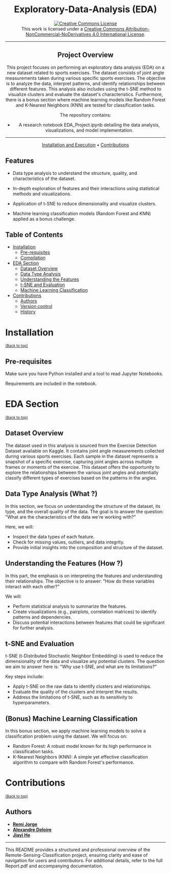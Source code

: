 <div align="center">

# Exploratory-Data-Analysis (EDA)

<a rel="license" href="http://creativecommons.org/licenses/by-nc-nd/4.0/"><img alt="Creative Commons License" style="border-width:0" src="https://i.creativecommons.org/l/by-nc-nd/4.0/88x31.png" /></a><br />This work is licensed under a <a rel="license" href="http://creativecommons.org/licenses/by-nc-nd/4.0/">Creative Commons Attribution-NonCommercial-NoDerivatives 4.0 International License</a>.


---

## **Project Overview**

This project focuses on performing an exploratory data analysis (EDA) on a new dataset related to sports exercises. The dataset consists of joint angle measurements taken during various specific sports exercises. The objective is to analyze the data, interpret patterns, and identify relationships between different features. This analysis also includes using the t-SNE method to visualize clusters and evaluate the dataset's characteristics. Furthermore, there is a bonus section where machine learning models like Random Forest and K-Nearest Neighbors (KNN) are tested for classification tasks.

The repository contains:

 - A research notebook EDA_Project.ipynb detailing the data analysis, visualizations, and model implementation.

---

[Installation and Execution](#installation) •
[Contributions](#contributions)

</div>


## Features

 - Data type analysis to understand the structure, quality, and characteristics of the dataset.

 - In-depth exploration of features and their interactions using statistical methods and visualizations.

 - Application of t-SNE to reduce dimensionality and visualize clusters.

 - Machine learning classification models (Random Forest and KNN) applied as a bonus challenge.

## Table of Contents

- [Installation](#installation)
  - [Pre-requisites](#pre-requisites)
  - [Compilation](#compilation)
- [EDA Section](#eda-section)
  - [Dataset Overview](#dataset-overview)
  - [Data Type Analysis](#data-type-analysis-(what-?))
  - [Understanding the Features](#understanding-the-features-(how-?))
  - [t-SNE and Evaluation](#t-SNE-and-Evaluation)
  - [Machine Learning Classification](#(bonus)-machine-learning-classification)
- [Contributions](#contributions)
  - [Authors](#authors)
  - [Version control](#version-control)
  - [History](#history)

# Installation
<sup>[(Back to top)](#table-of-contents)</sup>

## Pre-requisites

Make sure you have Python installed and a tool to read Jupyter Notebooks.

Requirements are included in the notebook.

# EDA Section
<sup>[(Back to top)](#table-of-contents)</sup>

## Dataset Overview

The dataset used in this analysis is sourced from the Exercise Detection Dataset available on Kaggle. It contains joint angle measurements collected during various sports exercises. Each sample in the dataset represents a snapshot of a specific exercise, capturing joint angles across multiple frames or moments of the exercise. This dataset offers the opportunity to explore the relationships between the various joint angles and potentially classify different types of exercises based on the patterns in the angles.


## Data Type Analysis (What ?)

In this section, we focus on understanding the structure of the dataset, its type, and the overall quality of the data. The goal is to answer the question: "What are the characteristics of the data we're working with?"

Here, we will:

 - Inspect the data types of each feature.
 - Check for missing values, outliers, and data integrity.
 - Provide initial insights into the composition and structure of the dataset.


## Understanding the Features (How ?)

In this part, the emphasis is on interpreting the features and understanding their relationships. The objective is to answer: "How do these variables interact with each other?"

We will:

 - Perform statistical analysis to summarize the features.
 - Create visualizations (e.g., pairplots, correlation matrices) to identify patterns and dependencies.
 - Discuss potential interactions between features that could be significant for further analysis.

## t-SNE and Evaluation

t-SNE (t-Distributed Stochastic Neighbor Embedding) is used to reduce the dimensionality of the data and visualize any potential clusters. The question we aim to answer here is: "Why use t-SNE, and what are its limitations?"

Key steps include:

 - Apply t-SNE on the raw data to identify clusters and relationships.
 - Evaluate the quality of the clusters and interpret the results.
 - Address the limitations of t-SNE, such as its sensitivity to hyperparameters.

## (Bonus) Machine Learning Classification

In this bonus section, we apply machine learning models to solve a classification problem using the dataset. We will focus on:

 - Random Forest: A robust model known for its high performance in classification tasks.
 - K-Nearest Neighbors (KNN): A simple yet effective classification algorithm to compare with Random Forest's performance.

# Contributions
<sup>[(Back to top)](#table-of-contents)</sup>

## Authors

- [**Remi Jorge**](https://github.com/RemiJorge)
- [**Alexandre Deloire**](https://github.com/alexdeloire)
- [**Jiayi He**](https://github.com/JiayiHE95)

---

This README provides a structured and professional overview of the Remote-Sensing-Classification project, ensuring clarity and ease of navigation for users and contributors. For additional details, refer to the full Report.pdf and accompanying documentation.